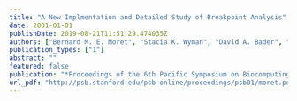 ```yaml
---
title: "A New Implmentation and Detailed Study of Breakpoint Analysis"
date: 2001-01-01
publishDate: 2019-08-21T11:51:29.474035Z
authors: ["Bernard M. E. Moret", "Stacia K. Wyman", "David A. Bader", "Tandy J. Warnow", "Mi Yan"]
publication_types: ["1"]
abstract: ""
featured: false
publication: "*Proceedings of the 6th Pacific Symposium on Biocomputing, PSB 2001, Hawaii, USA, January 3-7, 2001*"
url_pdf: "http://psb.stanford.edu/psb-online/proceedings/psb01/moret.pdf"
---
```


